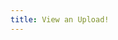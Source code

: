 ```yaml
---
title: View an Upload!
---
```

<script src="https://cdn.jsdelivr.net/npm/ipfs/dist/index.min.js"></script>
<script>
var url = new URL(window.location.href);
var dId = url.searchParams.get("documentId");
console.log(dId);
for await (const buf of Ipfs.get(cid)) {
  document.getElementById("text").innerText(buf);
}
</script>
<p id="text"></p>
